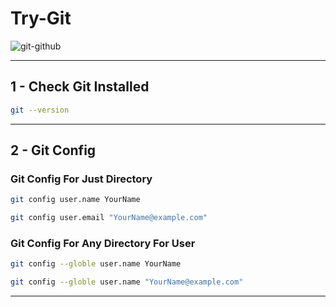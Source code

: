 # Try-Git 
![git-github](https://user-images.githubusercontent.com/87325345/199505243-848a53d1-b9dc-40e0-9dd9-a369b0d4ad59.jpg)

<!-- ![git](https://user-images.githubusercontent.com/87325345/199501061-20b6040e-4324-40c5-8ffa-a9c3f9e68baa.png)-->
---

## 1 - Check Git Installed

```zsh
git --version
```

---

## 2 - Git Config

### Git Config For Just Directory
```zsh
git config user.name YourName
```
```zsh
git config user.email "YourName@example.com"
```

### Git Config For Any Directory For User
```zsh
git config --globle user.name YourName
```
```zsh
git config --globle user.name "YourName@example.com"
```
---

